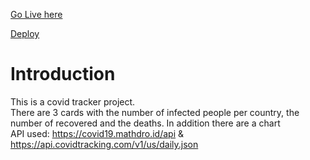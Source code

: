 [Go Live here](https://covidtracker-netlify.netlify.app/)

[Deploy](https://www.netlify.com/)


# Introduction 

This is a covid tracker project.<br/>
There are 3 cards with the number of infected people per country, the number of recovered and the deaths. In addition there are a chart  
API used: https://covid19.mathdro.id/api & https://api.covidtracking.com/v1/us/daily.json
